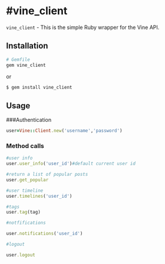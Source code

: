 #vine_client
===========

`vine_client` - This is the simple Ruby wrapper for the Vine API.

## Installation

``` ruby
# Gemfile
gem vine_client
```

or

``` sh
$ gem install vine_client
```

## Usage

###Authentication
``` ruby
user=Vine::Client.new('username','password')
```
### Method calls

```ruby
#user info
user.user_info('user_id')#default current user id

#return a list of popular posts
user.get_popular

#user timeline
user.timelines('user_id')

#tags
user.tag(tag)

#notfifications

user.notifications('user_id')

#logout

user.logout
```




